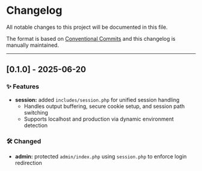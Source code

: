 # Changelog

All notable changes to this project will be documented in this file.

The format is based on [Conventional Commits](https://www.conventionalcommits.org)
and this changelog is manually maintained.

---

## [0.1.0] - 2025-06-20

### ✨ Features
- **session:** added `includes/session.php` for unified session handling
  - Handles output buffering, secure cookie setup, and session path switching
  - Supports localhost and production via dynamic environment detection

### 🛠 Changed
- **admin:** protected `admin/index.php` using `session.php` to enforce login redirection

